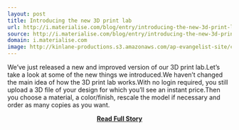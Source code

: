 ```yaml
---
layout: post
title: Introducing the new 3D print lab
url: http://i.materialise.com/blog/entry/introducing-the-new-3d-print-lab
source: http://i.materialise.com/blog/entry/introducing-the-new-3d-print-lab
domain: i.materialise.com
image: http://kinlane-productions.s3.amazonaws.com/ap-evangelist-site/curated/screenshots/7708_i_materialise_com.png
---
```


<p>We’ve just released a new and improved version of our 3D print lab.Let’s take a look at some of the new things we introduced.We haven’t changed the main idea of how the 3D print lab works.With no login required, you still upload a 3D file of your design for which you’ll see an instant price.Then you choose a material, a color/finish, rescale the model if necessary and order as many copies as you want.</p>
<center><p><a href="http://i.materialise.com/blog/entry/introducing-the-new-3d-print-lab" style='padding:25px; font-sze:18px; font-weight: bold;'>Read Full Story</a></p></center>

